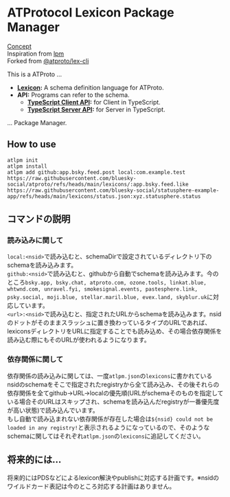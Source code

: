 # ATProtocol Lexicon Package Manager
[Concept](https://bsky.app/profile/raitako.com/post/3lgfzq3fgk22w)<br>
Inspiration from [lpm](https://github.com/tom-sherman/lpm)<br>
Forked from [@atproto/lex-cli](https://github.com/bluesky-social/atproto/blob/main/packages/lex-cli)

This is a ATProto ...

- **[Lexicon](https://atproto.com/specs/lexicon):** A schema definition language for ATProto.
- **API:** Programs can refer to the schema.
  - **[TypeScript Client API](https://github.com/bluesky-social/atproto/blob/main/packages/lex-cli):** for Client in TypeScript.
  - **[TypeScript Server API](https://github.com/bluesky-social/atproto/blob/main/packages/lex-cli):** for Server in TypeScript.

... Package Manager.

## How to use
`atlpm init`<br>
`atlpm install`<br>
`atlpm add github:app.bsky.feed.post local:com.example.test https://raw.githubusercontent.com/bluesky-social/atproto/refs/heads/main/lexicons/:app.bsky.feed.like https://raw.githubusercontent.com/bluesky-social/statusphere-example-app/refs/heads/main/lexicons/status.json:xyz.statusphere.status`

## コマンドの説明
### 読み込みに関して
`local:<nsid>`で読み込むと、schemaDirで設定されているディレクトリ下のschemaを読み込みます。<br>
`github:<nsid>`で読み込むと、githubから自動でschemaを読み込みます。今のところ`bsky.app, bsky.chat, atproto.com, ozone.tools, linkat.blue, whtwnd.com, unravel.fyi, smokesignal.events, pastesphere.link, psky.social, moji.blue, stellar.maril.blue, evex.land, skyblur.uk`に対応しています。<br>
`<url>:<nsid>`で読み込むと、指定されたURLからschemaを読み込みます。nsidのドットがそのままスラッシュに置き換わっているタイプのURLであれば、lexiconsディレクトリをURLに指定することでも読み込め、その場合依存関係を読み込む際にもそのURLが使われるようになります。

### 依存関係に関して
依存関係の読み込みに関しては、一度`atlpm.json`の`lexicons`に書かれているnsidのschemaをそこで指定されたregistryから全て読み込み、その後それらの依存関係を全てgithub->URL->localの優先順(URLがschemaそのものを指定している場合そのURLはスキップされ、schemaを読み込んだregistryが一番優先度が高い状態)で読み込んでいます。<br>
もし自動で読み込まれない依存関係が存在した場合は`${nsid} could not be loaded in any registry!`と表示されるようになっているので、そのようなschemaに関してはそれぞれ`atlpm.json`の`lexicons`に追記してください。

## 将来的には...
将来的にはPDSなどによるlexicon解決やpublishに対応する計画です。※nsidのワイルドカード表記は今のところ対応する計画はありません。

